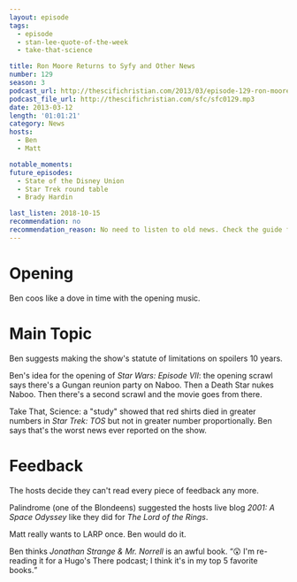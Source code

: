 ```yaml
---
layout: episode
tags:
  - episode
  - stan-lee-quote-of-the-week
  - take-that-science

title: Ron Moore Returns to Syfy and Other News
number: 129
season: 3
podcast_url: http://thescifichristian.com/2013/03/episode-129-ron-moore-returns-to-syfy-and-other-news/
podcast_file_url: http://thescifichristian.com/sfc/sfc0129.mp3
date: 2013-03-12
length: '01:01:21'
category: News
hosts:
  - Ben
  - Matt

notable_moments:
future_episodes:
  - State of the Disney Union
  - Star Trek round table
  - Brady Hardin

last_listen: 2018-10-15
recommendation: no
recommendation_reason: No need to listen to old news. Check the guide for what's interesting in hindsight.
---
```

# Opening
Ben coos like a dove in time with the opening music. 



# Main Topic
Ben suggests making the show's statute of limitations on spoilers 10 years.

Ben's idea for the opening of <i class="work-title">Star Wars: Episode VII</i>: the opening scrawl says there's a Gungan reunion party on Naboo. Then a Death Star nukes Naboo. Then there's a second scrawl and the movie goes from there.

Take That, Science: a "study" showed that red shirts died in greater numbers in <i class="work-title">Star Trek: TOS</i> but not in greater number proportionally. Ben says that's the worst news ever reported on the show.



# Feedback
The hosts decide they can't read every piece of feedback any more.

Palindrome (one of the Blondeens) suggested the hosts live blog <i class="work-title">2001: A Space Odyssey</i> like they did for <i class="work-title">The Lord of the Rings</i>.

Matt really wants to LARP once. Ben would do it.

Ben thinks <i class="work-title">Jonathan Strange & Mr. Norrell</i> is an awful book. <q class="archivist inline">😲 I'm re-reading it for a Hugo's There podcast; I think it's in my top 5 favorite books.</q>